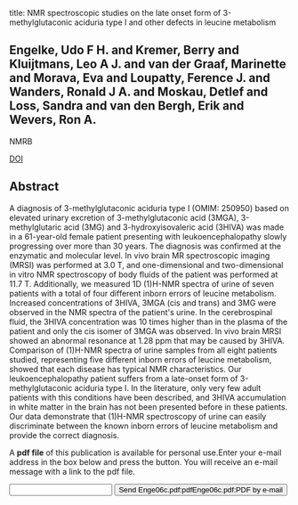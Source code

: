 title: NMR spectroscopic studies on the late onset form of 3-methylglutaconic aciduria type I and other defects in leucine metabolism

## Engelke, Udo F H. and Kremer, Berry and Kluijtmans, Leo A J. and van der Graaf, Marinette and Morava, Eva and Loupatty, Ference J. and Wanders, Ronald J A. and Moskau, Detlef and Loss, Sandra and van den Bergh, Erik and Wevers, Ron A.
NMRB

<a href="https://doi.org/10.1002/nbm.1018">DOI</a>

## Abstract
A diagnosis of 3-methylglutaconic aciduria type I (OMIM: 250950) based on elevated urinary excretion of 3-methylglutaconic acid (3MGA), 3-methylglutaric acid (3MG) and 3-hydroxyisovaleric acid (3HIVA) was made in a 61-year-old female patient presenting with leukoencephalopathy slowly progressing over more than 30 years. The diagnosis was confirmed at the enzymatic and molecular level. In vivo brain MR spectroscopic imaging (MRSI) was performed at 3.0 T, and one-dimensional and two-dimensional in vitro NMR spectroscopy of body fluids of the patient was performed at 11.7 T. Additionally, we measured 1D (1)H-NMR spectra of urine of seven patients with a total of four different inborn errors of leucine metabolism. Increased concentrations of 3HIVA, 3MGA (cis and trans) and 3MG were observed in the NMR spectra of the patient's urine. In the cerebrospinal fluid, the 3HIVA concentration was 10 times higher than in the plasma of the patient and only the cis isomer of 3MGA was observed. In vivo brain MRSI showed an abnormal resonance at 1.28 ppm that may be caused by 3HIVA. Comparison of (1)H-NMR spectra of urine samples from all eight patients studied, representing five different inborn errors of leucine metabolism, showed that each disease has typical NMR characteristics. Our leukoencephalopathy patient suffers from a late-onset form of 3-methylglutaconic aciduria type I. In the literature, only very few adult patients with this conditions have been described, and 3HIVA accumulation in white matter in the brain has not been presented before in these patients. Our data demonstrate that (1)H-NMR spectroscopy of urine can easily discriminate between the known inborn errors of leucine metabolism and provide the correct diagnosis.

A <b>pdf file</b> of this publication is available for personal use.Enter your e-mail address in the box below and press the button. You will receive an e-mail message with a link to the pdf file.
<form action="sender.php">  <input type="text" name="email">  <input type="submit" value="Send Enge06c.pdf:pdfEnge06c.pdf:PDF by e-mail"></form>